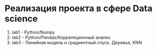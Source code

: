 # Реализация проекта в сфере Data science

1) lab1 - Python/Numpy
2) lab2 - Python/Pandas/Корреляционный анализ
3) lab3 - Линейная модель и градиентный спуск. Деревья, KNN
